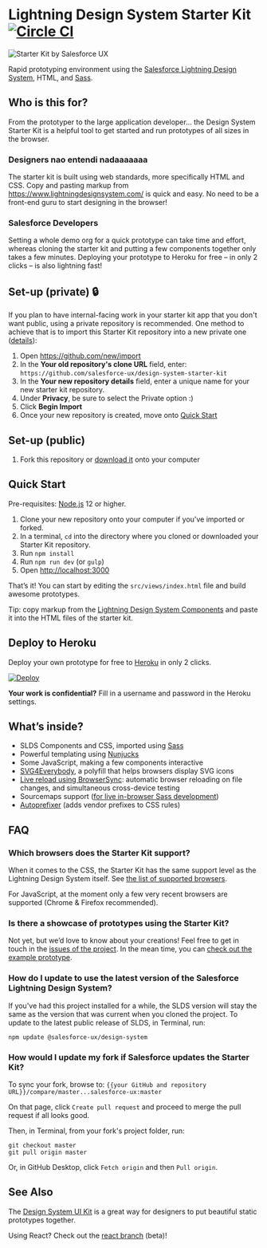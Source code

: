 # Lightning Design System Starter Kit [![Circle CI](https://circleci.com/gh/salesforce-ux/design-system-starter-kit.svg?style=shield&circle-token=6c0b617673fd9c9e4eb4fb9defe953a92fc1797c)](https://circleci.com/gh/salesforce-ux/design-system-starter-kit)

![Starter Kit by Salesforce UX](https://rawgit.com/salesforce-ux/design-system-starter-kit/master/starter-kit.svg)

Rapid prototyping environment using the [Salesforce Lightning Design System](https://www.lightningdesignsystem.com/), HTML, and [Sass](http://www.sass-lang.com/).

## Who is this for?

From the prototyper to the large application developer… the Design System Starter Kit
is a helpful tool to get started and run prototypes of all sizes in the browser.

### Designers nao entendi nadaaaaaaa

The starter kit is built using web standards, more specifically HTML and CSS.
Copy and pasting markup from <https://www.lightningdesignsystem.com/> is quick and easy.
No need to be a front-end guru to start designing in the browser!

### Salesforce Developers

Setting a whole demo org for a quick prototype can take time and effort,
whereas cloning the starter kit and putting a few components together only takes a few minutes.
Deploying your prototype to Heroku for free – in only 2 clicks – is also lightning fast!

## Set-up (private) 🔒
If you plan to have internal-facing work in your starter kit app that you don't want public, using a private repository is recommended. One method to achieve that is to import this Starter Kit repository into a new private one ([details](https://help.github.com/en/github/importing-your-projects-to-github/importing-a-repository-with-github-importer)):

1. Open https://github.com/new/import
1. In the **Your old repository's clone URL** field, enter: `https://github.com/salesforce-ux/design-system-starter-kit`
1. In the **Your new repository details** field, enter a unique name for your new starter kit repository.
1. Under **Privacy**, be sure to select the Private option :)
1. Click **Begin Import**
1. Once your new repository is created, move onto [Quick Start](#quick-start)

## Set-up (public)
1. Fork this repository or [download it](https://github.com/salesforce-ux/design-system-starter-kit/archive/master.zip) onto your computer

## Quick Start

Pre-requisites: [Node.js](https://nodejs.org/en/) 12 or higher.

1. Clone your new repository onto your computer if you've imported or forked.
1. In a terminal, `cd` into the directory where you cloned or downloaded your Starter Kit repository.
1. Run `npm install`
1. Run `npm run dev` (or `gulp`)
1. Open <http://localhost:3000>

That’s it! You can start by editing the `src/views/index.html` file and build awesome prototypes.

Tip: copy markup from the [Lightning Design System Components](https://www.lightningdesignsystem.com/components-overview/) and paste it into the HTML files of the starter kit.

## Deploy to Heroku

Deploy your own prototype for free to [Heroku](https://www.heroku.com) in only 2 clicks.

[![Deploy](https://www.herokucdn.com/deploy/button.svg)](https://heroku.com/deploy)

**Your work is confidential?** Fill in a username and password in the Heroku settings.

## What’s inside?

- SLDS Components and CSS, imported using [Sass](http://www.sass-lang.com/)
- Powerful templating using [Nunjucks](http://mozilla.github.io/nunjucks/)
- Some JavaScript, making a few components interactive
- [SVG4Everybody](https://github.com/jonathantneal/svg4everybody), a polyfill that helps browsers display SVG icons
- [Live reload using BrowserSync](https://www.browsersync.io/): automatic browser reloading on file changes, and simultaneous cross-device testing
- Sourcemaps support ([for live in-browser Sass development](https://medium.com/@toolmantim/getting-started-with-css-sourcemaps-and-in-browser-sass-editing-b4daab987fb0))
- [Autoprefixer](https://github.com/postcss/autoprefixer) (adds vendor prefixes to CSS rules)

## FAQ

### Which browsers does the Starter Kit support?

When it comes to the CSS, the Starter Kit has the same support level as the Lightning Design System itself.
See [the list of supported browsers](https://www.lightningdesignsystem.com/faq/#what-browsers-are-supported).

For JavaScript, at the moment only a few very recent browsers are supported (Chrome & Firefox recommended).

### Is there a showcase of prototypes using the Starter Kit?

Not yet, but we’d love to know about your creations! Feel free to get in touch in the [issues of the project](https://github.com/salesforce-ux/design-system-starter-kit/issues).
In the mean time, you can [check out the example prototype](https://starter-kit-demo.herokuapp.com/example.html).

### How do I update to use the latest version of the Salesforce Lightning Design System?

If you've had this project installed for a while, the SLDS version will stay the same as the version that was current when you cloned the project. To update to the latest public release of SLDS, in Terminal, run:

`npm update @salesforce-ux/design-system`

### How would I update my fork if Salesforce updates the Starter Kit?

To sync your fork, browse to: `{{your GitHub and repository URL}}/compare/master...salesforce-ux:master`

On that page, click `Create pull request` and proceed to merge the pull request if all looks good.

Then, in Terminal, from your fork's project folder, run:

```
git checkout master
git pull origin master
```

Or, in GitHub Desktop, click `Fetch origin` and then `Pull origin`.

## See Also

The [Design System UI Kit](https://github.com/salesforce-ux/design-system-ui-kit/) is a great way for designers to put beautiful static prototypes together.

Using React? Check out the [react branch](https://github.com/salesforce-ux/design-system-starter-kit/tree/react) (beta)!
